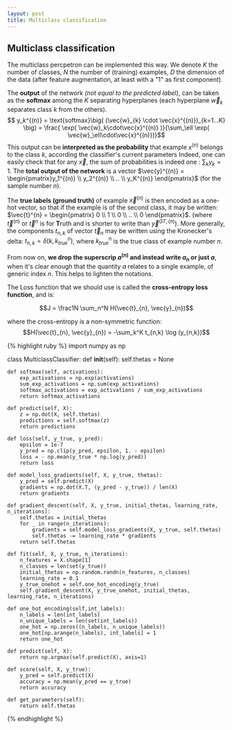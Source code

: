 ```yaml
---
layout: post
title: Multiclass classification
---
```


## Multiclass classification


The multiclass percpetron can be implemented this way. 
We denote $K$ the number of classes, $N$ the number of (training) examples, $D$ the dimension of the data (after feature augmentation, at least with a "1" as first component).

The **output** of the network *(not equal to the predicted label)*, can be taken as the **softmax** among the $K$ separating hyperplanes (each hyperplane $\vec{w}_k$ separates class $k$ from the others).
$$ y_k^{(n)} = \text{softmax}\big( (\vec{w}_{k} \cdot \vec{x}^{(n)})_{k=1...K} \big) = \frac{ \exp(  \vec{w}_k\cdot\vec{x}^{(n)}   )}{\sum_\ell \exp(  \vec{w}_\ell\cdot\vec{x}^{(n)})}$$
This output can be **interpreted as the probability** that example $x^{(n)}$ belongs to the class $k$, according the classifier's current parameters
Indeed, one can easily check that for any $\vec{x}$, the sum of probabilities is indeed one : $\sum_k y_k = 1$.
The **total output of the network** is a vector $\vec{y}^{(n)} = \begin{pmatrix}y_1^{(n)} \\ y_2^{(n)} \\ .. \\ y_K^{(n)} \end{pmatrix}$ (for the sample number $n$).

The **true labels (ground truth)** of example $\vec{x}^{(n)}$ is then encoded as a one-hot vector, so that if the example is of the second class, it may be written: $\vec{t}^{n} = \begin{pmatrix} 0 \\ 1 \\ 0 \\ .. \\ 0 \end{pmatrix}$. (where $\vec{t}^{(n)}$ or $\vec{t}^{n}$ is for **T**ruth and is shorter to write than $\vec{y}^{GT,(n)}$). More generally, the components $t_{n,k}$ of vector $\vec{t}_n$ may be written using the Kronecker's delta: $t_{n,k} = \delta(k, k_{true}^n)$, where $k_{true}^n$ is the true class of example number $n$.

From now on, **we drop the superscrip $a^{(n)}$ and instead write $a_n$ or just $a$**, when it's clear enough that the quantity $a$ relates to a single example, of generic index $n$. This helps to lighten the notations.

The Loss function that we should use is called the **cross-entropy loss function**, and is:

$$J = \frac1N \sum_n^N H(\vec{t}_{n}, \vec{y}_{n})$$

where the cross-entropy is a non-symmetric function: $$H(\vec{t}_{n}, \vec{y}_{n}) = -\sum_k^K t_{n,k} \log (y_{n,k})$$ 


{% highlight ruby %}
import numpy as np

class MulticlassClassifier:
    def __init__(self):
        self.thetas = None

    def softmax(self, activations):
        exp_activations = np.exp(activations)
        sum_exp_activations = np.sum(exp_activations)
        softmax_activations = exp_activations / sum_exp_activations
        return softmax_activations

    def predict(self, X):
        z = np.dot(X, self.thetas)
        predictions = self.softmax(z)
        return predictions

    def loss(self, y_true, y_pred):
        epsilon = 1e-7
        y_pred = np.clip(y_pred, epsilon, 1. - epsilon)
        loss = - np.mean(y_true * np.log(y_pred))
        return loss

    def model_loss_gradients(self, X, y_true, thetas):
        y_pred = self.predict(X)
        gradients = np.dot(X.T, (y_pred - y_true)) / len(X)
        return gradients

    def gradient_descent(self, X, y_true, initial_thetas, learning_rate, n_iterations):
        self.thetas = initial_thetas
        for _ in range(n_iterations):
            gradients = self.model_loss_gradients(X, y_true, self.thetas)
            self.thetas -= learning_rate * gradients
        return self.thetas

    def fit(self, X, y_true, n_iterations):
        n_features = X.shape[1]
        n_classes = len(set(y_true))
        initial_thetas = np.random.randn(n_features, n_classes)
        learning_rate = 0.1
        y_true_onehot = self.one_hot_encoding(y_true)
        self.gradient_descent(X, y_true_onehot, initial_thetas, learning_rate, n_iterations)

    def one_hot_encoding(self,int_labels):
        n_labels = len(int_labels)
        n_unique_labels = len(set(int_labels))
        one_hot = np.zeros((n_labels, n_unique_labels))
        one_hot[np.arange(n_labels), int_labels] = 1
        return one_hot

    def predict(self, X):
        return np.argmax(self.predict(X), axis=1)

    def score(self, X, y_true):
        y_pred = self.predict(X)
        accuracy = np.mean(y_pred == y_true)
        return accuracy

    def get_parameters(self):
        return self.thetas
{% endhighlight %}

